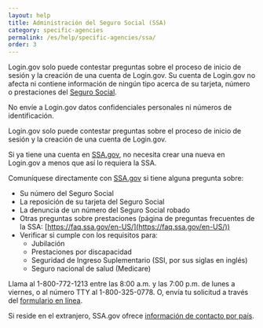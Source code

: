 ```yaml
---
layout: help
title: Administración del Seguro Social (SSA)
category: specific-agencies
permalink: /es/help/specific-agencies/ssa/
order: 3
---
```

Login.gov solo puede contestar preguntas sobre el proceso de inicio de sesión y la creación de una cuenta de Login.gov. Su cuenta de Login.gov no afecta ni contiene información de ningún tipo acerca de su tarjeta, número o prestaciones del [Seguro Social](https://www.ssa.gov/es).

No envíe a Login.gov datos confidenciales personales ni números de identificación.

Login.gov solo puede contestar preguntas sobre el proceso de inicio de sesión y la creación de una cuenta de Login.gov.

Si ya tiene una cuenta en [SSA.gov](https://www.ssa.gov/es), no necesita crear una nueva en Login.gov a menos que así lo requiera la SSA.

Comuníquese directamente con [SSA.gov](https://www.ssa.gov/es) si tiene alguna pregunta sobre:

* Su número del Seguro Social
* La reposición de su tarjeta del Seguro Social
* La denuncia de un número del Seguro Social robado
* Otras preguntas sobre prestaciones (página de preguntas frecuentes de la SSA: [https://faq.ssa.gov/en-US/](https://faq.ssa.gov/en-US/))
* Verificar si cumple con los requisitos para:
  * Jubilación
  * Prestaciones por discapacidad
  * Seguridad de Ingreso Suplementario (SSI, por sus siglas en inglés)
  * Seguro nacional de salud (Medicare)

Llama al 1-800-772-1213 entre las 8:00 a.m. y las 7:00 p.m. de lunes a viernes, o al número TTY al 1-800-325-0778. O, envía tu solicitud a través del [formulario en línea](https://secure.ssa.gov/emailus/).

Si reside en el extranjero, SSA.gov ofrece [información de contacto por país](https://www.ssa.gov/foreign/).
